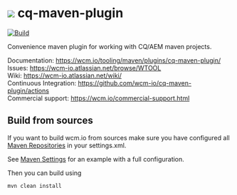 <img src="https://wcm.io/images/favicon-16@2x.png"/> cq-maven-plugin
======
[![Build](https://github.com/wcm-io/cq-maven-plugin/workflows/Build/badge.svg?branch=develop)](https://github.com/wcm-io/cq-maven-plugin/actions?query=workflow%3ABuild+branch%3Adevelop)

Convenience maven plugin for working with CQ/AEM maven projects.

Documentation: https://wcm.io/tooling/maven/plugins/cq-maven-plugin/<br/>
Issues: https://wcm-io.atlassian.net/browse/WTOOL<br/>
Wiki: https://wcm-io.atlassian.net/wiki/<br/>
Continuous Integration: https://github.com/wcm-io/cq-maven-plugin/actions<br/>
Commercial support: https://wcm.io/commercial-support.html


## Build from sources

If you want to build wcm.io from sources make sure you have configured all [Maven Repositories](https://wcm.io/maven.html) in your settings.xml.

See [Maven Settings](https://github.com/wcm-io/cq-maven-plugin/blob/develop/.maven-settings.xml) for an example with a full configuration.

Then you can build using

```
mvn clean install
```
